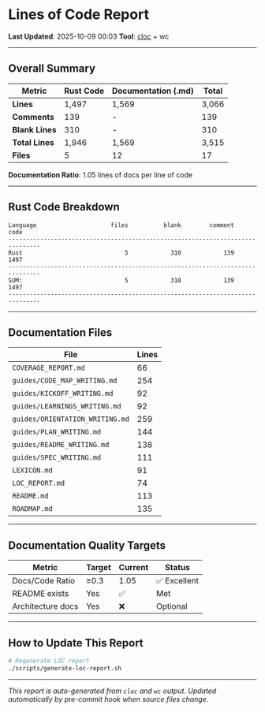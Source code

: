 # Lines of Code Report

**Last Updated**: 2025-10-09 00:03
**Tool**: [cloc](https://github.com/AlDanial/cloc) + wc

---

## Overall Summary

| Metric | Rust Code | Documentation (.md) | Total |
|--------|-----------|---------------------|-------|
| **Lines** | 1,497 | 1,569 | 3,066 |
| **Comments** | 139 | - | 139 |
| **Blank Lines** | 310 | - | 310 |
| **Total Lines** | 1,946 | 1,569 | 3,515 |
| **Files** | 5 | 12 | 17 |

**Documentation Ratio**: 1.05 lines of docs per line of code

---

## Rust Code Breakdown

```
Language                     files          blank        comment           code
-------------------------------------------------------------------------------
Rust                             5            310            139           1497
-------------------------------------------------------------------------------
SUM:                             5            310            139           1497
-------------------------------------------------------------------------------
```

---

## Documentation Files

| File | Lines |
|------|-------|
| `COVERAGE_REPORT.md` | 66 |
| `guides/CODE_MAP_WRITING.md` | 254 |
| `guides/KICKOFF_WRITING.md` | 92 |
| `guides/LEARNINGS_WRITING.md` | 92 |
| `guides/ORIENTATION_WRITING.md` | 259 |
| `guides/PLAN_WRITING.md` | 144 |
| `guides/README_WRITING.md` | 138 |
| `guides/SPEC_WRITING.md` | 111 |
| `LEXICON.md` | 91 |
| `LOC_REPORT.md` | 74 |
| `README.md` | 113 |
| `ROADMAP.md` | 135 |

---

## Documentation Quality Targets

| Metric | Target | Current | Status |
|--------|--------|---------|--------|
| Docs/Code Ratio | ≥0.3 | 1.05 | ✅ Excellent |
| README exists | Yes | ✅ | Met |
| Architecture docs | Yes | ❌ | Optional |

---

## How to Update This Report

```bash
# Regenerate LOC report
./scripts/generate-loc-report.sh
```

---

*This report is auto-generated from `cloc` and `wc` output.*
*Updated automatically by pre-commit hook when source files change.*
